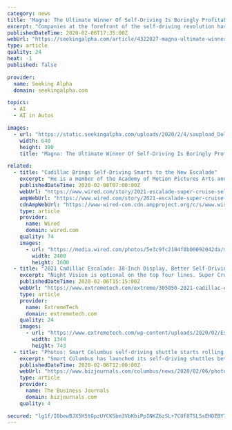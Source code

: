 ```yaml
---
category: news
title: "Magna: The Ultimate Winner Of Self-Driving Is Boringly Profitable"
excerpt: "Companies at the forefront of the self-driving revolution have collectively deployed $100 billion into this futuristic technology over the past few years. Canadian auto parts giant Magna International stands to gain from this wave of investments. The company has strategic alliances with manufacturers and innovators which allow it to deploy new ..."
publishedDateTime: 2020-02-06T17:35:00Z
webUrl: "https://seekingalpha.com/article/4322027-magna-ultimate-winner-of-self-driving-is-boringly-profitable"
type: article
quality: 24
heat: -1
published: false

provider:
  name: Seeking Alpha
  domain: seekingalpha.com

topics:
  - AI
  - AI in Autos

images:
  - url: "https://static.seekingalpha.com/uploads/2020/2/4/saupload_Dollar-Car-cropped_thumb1.png"
    width: 640
    height: 390
    title: "Magna: The Ultimate Winner Of Self-Driving Is Boringly Profitable"

related:
  - title: "Cadillac Brings Self-Driving Smarts to the New Escalade"
    excerpt: "He is a member of the Academy of Motion Pictures Arts and Sciences. TopicsCadillac Self-Driving Cars SUVs WIRED is where tomorrow is realized. It is the essential source of information and ideas that make sense of a world in constant transformation. The WIRED conversation illuminates how technology is changing every aspect of our lives—from ..."
    publishedDateTime: 2020-02-08T07:00:00Z
    webUrl: "https://www.wired.com/story/2021-escalade-super-cruise-self-driving/"
    ampWebUrl: "https://www.wired.com/story/2021-escalade-super-cruise-self-driving/amp"
    cdnAmpWebUrl: "https://www-wired-com.cdn.ampproject.org/c/s/www.wired.com/story/2021-escalade-super-cruise-self-driving/amp"
    type: article
    provider:
      name: Wired
      domain: wired.com
    quality: 74
    images:
      - url: "https://media.wired.com/photos/5e3c9fc2184f8b00092042da/master/pass/Transpo-2021-Cadillac-Escalade-053.jpg"
        width: 2400
        height: 1600
  - title: "2021 Cadillac Escalade: 38-Inch Display, Better Self-Driving"
    excerpt: "Night Vision is optional on the top four lines. Super Cruise is enhanced Level 2 self-driving, meaning the car lane-centers and paces the car ahead. Unlike other L2 vehicles, it uses lidar reference maps of major US highways to help the car know exactly where it is. (There is no onboard lidar on shipping Cadillacs.) The 2021 Super Cruise also ..."
    publishedDateTime: 2020-02-06T15:15:00Z
    webUrl: "https://www.extremetech.com/extreme/305850-2021-cadillac-escalade-38-inch-display-better-self-driving"
    type: article
    provider:
      name: ExtremeTech
      domain: extremetech.com
    quality: 24
    images:
      - url: "https://www.extremetech.com/wp-content/uploads/2020/02/Escalade-0764B8300.jpg"
        width: 1344
        height: 743
  - title: "Photos: Smart Columbus self-driving shuttle starts rolling in Linden"
    excerpt: "Smart Columbus has launched its self-driving shuttles between COTA routes and community centers in Linden. \"To be part of innovation in a community that deserves access and equity is exciting for us.\""
    publishedDateTime: 2020-02-06T12:00:00Z
    webUrl: "https://www.bizjournals.com/columbus/news/2020/02/06/photossmart-columbus-self-driving-shuttle-starts.html"
    type: article
    provider:
      name: The Business Journals
      domain: bizjournals.com
    quality: 4

secured: "lg1f/I0bewBJX5H5tGpzUYCKSbm3VbKbiPpINKZ6zSL+7CUf8TSLSsEHDEBY7W31LMjMdmQ+y3FRroBlNOSlkChKamQadMqXr7cj0M30oU0QH/rA70HsE45k7Y+WbzELbHQc3GXngSB8RqIefuG71LKMzjd+LPG1k7woMyF9Xoc5KdZQ9uEEw+nMJyg9H/rpfSHQbEhHS8tF0T1d9B+zHAvGswoWGBL33mCDkfldCwj2I/48kjbwLOzBd1iCuiEuwCk0Z/WGKEMMk97dUna0Gi522qi9DhnrM8e80eDZgAqcNFSiaYZ64KXjRXLIdncCGJdogmO3JR4lSdlLEN6AGffT8QUNPdgpGFO+FO9S/RpuZHW7DucfnorDR4JgpT8tjgqc0D1zyBVzeomrGwTZazjdReqBAcvxTJl2SUjYGP4fZFGHZ9LJwsP0Z8E7ZK6AS4A3CRCur3AoziMXJpzk3eVDUVQ+gnlim1Xopr8TZE0=;7UghYY9sTPABw1PiwN7bew=="
---
```


